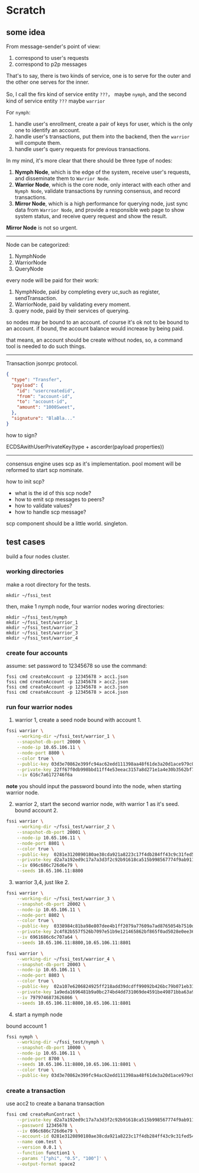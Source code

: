 # Scratch

## some idea
From message-sender's point of view:

1. correspond to user's requests
2. correspond to p2p messages

That's to say, there is two kinds of service, one is to
serve for the outer and the other one serves for the inner.

So, I call the firs kind of service entity `???`， maybe
 `nymph`, and the second kind of service entity `???`
 maybe `warrior`

 For `nymph`:

1. handle user's enrollment, create a pair of keys
for user, which is the only one to identify an account.
2. handle user's transactions, put them into the
backend, then the `warrior` will compute them.
3. handle user's query requests for previous transactions.


In my mind, it's more clear that there should be three type of nodes:
1. **Nymph Node**, which is the edge of the system, receive user's requests,
and disseminate them to `Warrior Node`.
2. **Warrior Node**, which is the core node, only interact with each other
and `Nymph Node`, validate transactions by running consensus, and record
transactions.
3. **Mirror Node**, which is a high performance for querying node, just sync data
from `Warrior Node`, and provide a responsible web page to show system status,
and receive query request and show the result.

**Mirror Node** is not so urgent.

----

Node can be categorized:
1. NymphNode
2. WarriorNode
3. QueryNode

every node will be paid for their work:
1. NymphNode, paid by completing every uc,such as register, sendTransaction.
2. WarriorNode, paid by validating every moment.
3. query node, paid by their services of querying.

so nodes may be bound to an account. of course it's ok not to be bound to an account.
if bound, the account balance would increase by being paid.

that means, an account should be create without nodes, so, a command tool is needed to do such things.

----

Transaction jsonrpc protocol.

```json
{
  "type": "Transfer",
  "payload": {
    "id": "usercreatedid",
    "from": "account-id",
    "to": "account-id",
    "amount": "1000Sweet",
  },
  "signature": "BlaBla..."
}
```

how to sign?

ECDSAwithUserPrivateKey(type + ascorder(payload properties))


----
consensus engine uses scp as it's implementation.
pool moment will be reformed to start scp nominate.

how to init scp?
- what is the id of this scp node?
- how to emit scp messages to peers?
- how to validate values?
- how to handle scp message?

scp component should be a little world. singleton.

## test cases
build a four nodes cluster.

### working directories
make a root directory for the tests.

```
mkdir ~/fssi_test
```

then, make 1 nymph node, four warrior nodes woring directories:

```
mkdir ~/fssi_test/nymph
mkdir ~/fssi_test/warrior_1
mkdir ~/fssi_test/warrior_2
mkdir ~/fssi_test/warrior_3
mkdir ~/fssi_test/warrior_4
```

### create four accounts
assume: set password to 12345678
so use the command:

```
fssi cmd createAccount -p 12345678 > acc1.json
fssi cmd createAccount -p 12345678 > acc2.json
fssi cmd createAccount -p 12345678 > acc3.json
fssi cmd createAccount -p 12345678 > acc4.json
```

### run four warrior nodes

1. warrior 1, create a seed node bound with account 1.
```bash
fssi warrior \
	--working-dir ~/fssi_test/warrior_1 \
	--snapshot-db-port 20000 \
	--node-ip 10.65.106.11 \
	--node-port 8800 \
	--color true \
	--public-key 03d3e70862e399fc94ac62edd111398aa48f61de3a20d1ace979c02b3d9075e08a \
	--private-key 22ff67f0db998bbd11ff4e53eeac3157a8d271e1a4e30b3562bf7e349464d671bcda9c92885e38ab \
	--iv 616c7a6172746f6a 
```

**note** you should input the password bound into the node, when starting warrior node.

2. warrior 2, start the second warrior node, with warrior 1 as it's seed. bound account 2.

```bash
fssi warrior \
	--working-dir ~/fssi_test/warrior_2 \
	--snapshot-db-port 20001 \
	--node-ip 10.65.106.11 \
	--node-port 8801 \
	--color true \
	--public-key  0281e3120890180ae38cda921a8223c17f4db284ff43c9c31fed54e0dd6356c042 \
	--private-key d2a7a192ed9c17a7a3d3f2c92b91618ca515b998567774f9ab911534a68dd3d7f0752c1a1c937ab2 \
	--iv 696c686c726d6e79 \
	--seeds 10.65.106.11:8800
```

3. warrior 3,4, just like 2.

```bash
fssi warrior \
	--working-dir ~/fssi_test/warrior_3 \
	--snapshot-db-port 20002 \
	--node-ip 10.65.106.11 \
	--node-port 8802 \
	--color true \
	--public-key  0338984c81ba98e807dee4b1ff2079a77609a7ad8765054b7510df278ef5250f71 \
	--private-key 2c4f82b557f526b7097e51b9e121465862bf865f0ad5028e0ee36261238d466dd438644491bd60a9 \
	--iv 6961686c6c707a64 \
	--seeds 10.65.106.11:8800,10.65.106.11:8801
```

```bash
fssi warrior \
	--working-dir ~/fssi_test/warrior_4 \
	--snapshot-db-port 20003 \
	--node-ip 10.65.106.11 \
	--node-port 8803 \
	--color true \
	--public-key  02a107e6206824925ff218add39dcdff99092b426bc79b071eb311edb22be426db \
	--private-key 1a9eda1696481b9a0bc274bd4dd731069de4591be49871bba63a9a43a05d1bcf4dd7fa0e9bc3a007 \
	--iv 7979746873626866 \
	--seeds 10.65.106.11:8800,10.65.106.11:8801
```

4. start a nymph node

bound account 1

```bash
fssi nymph \
	--working-dir ~/fssi_test/nymph \
	--snapshot-db-port 10000 \
	--node-ip 10.65.106.11 \
	--node-port 8700 \
	--seeds 10.65.106.11:8800,10.65.106.11:8801 \
	--color true \
	--public-key 03d3e70862e399fc94ac62edd111398aa48f61de3a20d1ace979c02b3d9075e08a
```

### create a transaction
use acc2 to create a banana transaction

```bash
fssi cmd createRunContract \
	--private-key d2a7a192ed9c17a7a3d3f2c92b91618ca515b998567774f9ab911534a68dd3d7f0752c1a1c937ab2 \
	--password 12345678 \
	--iv 696c686c726d6e79 \
	--account-id 0281e3120890180ae38cda921a8223c17f4db284ff43c9c31fed54e0dd6356c042 \
	--name com.test \
	--version 0.0.1 \
	--function function1 \
	--params '["phi", "0.5", "100"]' \
	--output-format space2
```
